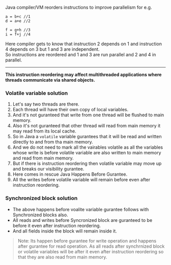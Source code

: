 Java compiler/VM reorders instructions to improve parallelism
for e.g.<br>
```
a = b+c //1
d = a+e //2

f = g+h //3
i = f+j //4
```
Here compiler gets to know that instruction 2 depends on 1 and
instruction 4 depends on 3 but 1 and 3 are independent.<br>
So instructions are reordered and 1 and 3 are run parallel and
2 and 4 in parallel.<br>
<hr>

**This instruction reordering may affect multithreaded applications where
threads communicate via shared objects.**

### Volatile variable solution
1. Let's say two threads are there.
2. Each thread will have their own copy of local variables.
3. And it's not guranteed that write from one thread will be flushed to main memory.
4. Also it's not guranteed that other thread will read from main memory it may read from its local cache.
5. So in Java a `volatile` variable gurantees that it will be read and written directly to and from tha main memory.
6. And we do not need to mark all the vairables volatile as all the variables whose write is before volatile variable are also written to main memory and read from main memory.
7. But if there is instruction reordering then volatile variable may move up and breaks our visibility gurantee.
8. Here comes in rescue Java Happens Before Gurantee.
9. All the writes before volatile variable will remain before even after instruction reordering.

### Synchronized block solution
* The above happens before voalite variable gurantee follows with Synchronized blocks also.
* All reads and writes before Syncronized block are guranteed to be before it even after instruction reordering.
* And all fields inside the block will remain inside it.

> Note: Its happen before gurantee for write operation and happens
> after gurantee for read operation. As all reads after synchrnized block or volatile
> variables will be after it even after instruction reordering so that they are also read
> from main memory.

